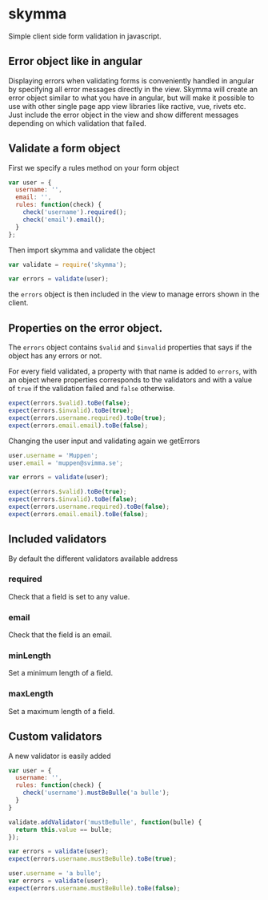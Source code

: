 # skymma
Simple client side form validation in javascript.

## Error object like in angular
Displaying errors when validating forms is conveniently handled in angular by specifying all error messages directly in the view. Skymma will create an error object similar to what you have in angular, but will make it possible to use with other single page app view libraries like ractive, vue, rivets etc. Just include the error object in the view and show different messages depending on which validation that failed.

## Validate a form object
First we specify a rules method on your form object

```javascript
var user = {
  username: '',
  email: '',
  rules: function(check) {
    check('username').required();
    check('email').email();
  }
};
```

Then import skymma and validate the object

```javascript
var validate = require('skymma');

var errors = validate(user);
```

the `errors` object is then included in the view to manage errors shown in the client.

## Properties on the error object.
The `errors` object contains `$valid` and `$invalid` properties that says if the object has any errors or not.

For every field validated, a property with that name is added to `errors`, with an object where properties corresponds to the validators and with a value of `true` if the validation failed and `false` otherwise.

```javascript
expect(errors.$valid).toBe(false);
expect(errors.$invalid).toBe(true);
expect(errors.username.required).toBe(true);
expect(errors.email.email).toBe(false);
```

Changing the user input and validating again we getErrors

```javascript
user.username = 'Muppen';
user.email = 'muppen@svimma.se';

var errors = validate(user);

expect(errors.$valid).toBe(true);
expect(errors.$invalid).toBe(false);
expect(errors.username.required).toBe(false);
expect(errors.email.email).toBe(false);
```

## Included validators
By default the different validators available address

### required
Check that a field is set to any value.

### email
Check that the field is an email.

### minLength
Set a minimum length of a field.

### maxLength
Set a maximum length of a field.

## Custom validators
A new validator is easily added

```javascript
var user = {
  username: '',
  rules: function(check) {
    check('username').mustBeBulle('a bulle');
  }
}

validate.addValidator('mustBeBulle', function(bulle) {
  return this.value == bulle;
});

var errors = validate(user);
expect(errors.username.mustBeBulle).toBe(true);

user.username = 'a bulle';
var errors = validate(user);
expect(errors.username.mustBeBulle).toBe(false);
```
